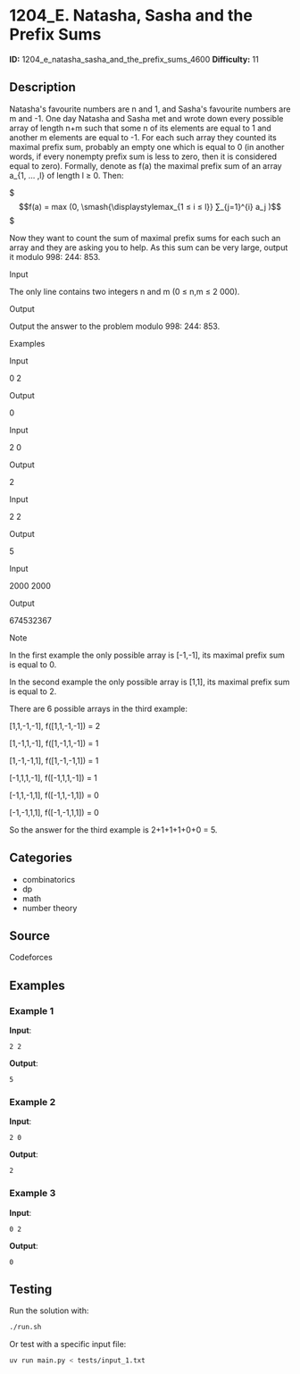 # 1204_E. Natasha, Sasha and the Prefix Sums

**ID:** 1204_e_natasha_sasha_and_the_prefix_sums_4600
**Difficulty:** 11

## Description

Natasha's favourite numbers are n and 1, and Sasha's favourite numbers are m and -1. One day Natasha and Sasha met and wrote down every possible array of length n+m such that some n of its elements are equal to 1 and another m elements are equal to -1. For each such array they counted its maximal prefix sum, probably an empty one which is equal to 0 (in another words, if every nonempty prefix sum is less to zero, then it is considered equal to zero). Formally, denote as f(a) the maximal prefix sum of an array a_{1, … ,l} of length l ≥ 0. Then: 

$$$f(a) = max (0, \smash{\displaystylemax_{1 ≤ i ≤ l}} ∑_{j=1}^{i} a_j )$$$

Now they want to count the sum of maximal prefix sums for each such an array and they are asking you to help. As this sum can be very large, output it modulo 998\: 244\: 853.

Input

The only line contains two integers n and m (0 ≤ n,m ≤ 2 000).

Output

Output the answer to the problem modulo 998\: 244\: 853.

Examples

Input

0 2


Output

0


Input

2 0


Output

2


Input

2 2


Output

5


Input

2000 2000


Output

674532367

Note

In the first example the only possible array is [-1,-1], its maximal prefix sum is equal to 0. 

In the second example the only possible array is [1,1], its maximal prefix sum is equal to 2. 

There are 6 possible arrays in the third example:

[1,1,-1,-1], f([1,1,-1,-1]) = 2

[1,-1,1,-1], f([1,-1,1,-1]) = 1

[1,-1,-1,1], f([1,-1,-1,1]) = 1

[-1,1,1,-1], f([-1,1,1,-1]) = 1

[-1,1,-1,1], f([-1,1,-1,1]) = 0

[-1,-1,1,1], f([-1,-1,1,1]) = 0

So the answer for the third example is 2+1+1+1+0+0 = 5.

## Categories

- combinatorics
- dp
- math
- number theory

## Source

Codeforces

## Examples

### Example 1

**Input**:
```
2 2
```

**Output**:
```
5
```

### Example 2

**Input**:
```
2 0
```

**Output**:
```
2
```

### Example 3

**Input**:
```
0 2
```

**Output**:
```
0
```


## Testing

Run the solution with:

```bash
./run.sh
```

Or test with a specific input file:

```bash
uv run main.py < tests/input_1.txt
```
